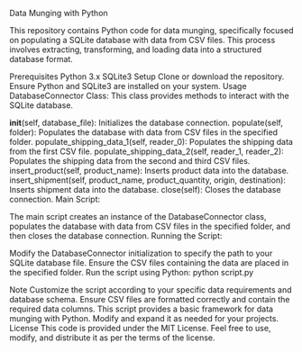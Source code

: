 Data Munging with Python

This repository contains Python code for data munging, specifically focused on populating a SQLite database with data from CSV files. This process involves extracting, transforming, and loading data into a structured database format.

Prerequisites
Python 3.x
SQLite3
Setup
Clone or download the repository.
Ensure Python and SQLite3 are installed on your system.
Usage
DatabaseConnector Class: This class provides methods to interact with the SQLite database.

__init__(self, database_file): Initializes the database connection.
populate(self, folder): Populates the database with data from CSV files in the specified folder.
populate_shipping_data_1(self, reader_0): Populates the shipping data from the first CSV file.
populate_shipping_data_2(self, reader_1, reader_2): Populates the shipping data from the second and third CSV files.
insert_product(self, product_name): Inserts product data into the database.
insert_shipment(self, product_name, product_quantity, origin, destination): Inserts shipment data into the database.
close(self): Closes the database connection.
Main Script:

The main script creates an instance of the DatabaseConnector class, populates the database with data from CSV files in the specified folder, and then closes the database connection.
Running the Script:

Modify the DatabaseConnector initialization to specify the path to your SQLite database file.
Ensure the CSV files containing the data are placed in the specified folder.
Run the script using Python: python script.py


Note
Customize the script according to your specific data requirements and database schema.
Ensure CSV files are formatted correctly and contain the required data columns.
This script provides a basic framework for data munging with Python. Modify and expand it as needed for your projects.
License
This code is provided under the MIT License. Feel free to use, modify, and distribute it as per the terms of the license.
